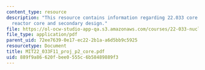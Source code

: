 ```yaml
---
content_type: resource
description: "This resource contains information regarding 22.033 core group\u2014\
  reactor core and secondary design."
file: https://ol-ocw-studio-app-qa.s3.amazonaws.com/courses/22-033-nuclear-systems-design-project-fall-2011/889f9a86620fbee0555c6b58489889f3_MIT22_033F11_proj_p2_core.pdf
file_type: application/pdf
parent_uid: 72ee7639-0e17-ec22-2b1a-a6d5bb9c5925
resourcetype: Document
title: MIT22_033F11_proj_p2_core.pdf
uid: 889f9a86-620f-bee0-555c-6b58489889f3
---
```

